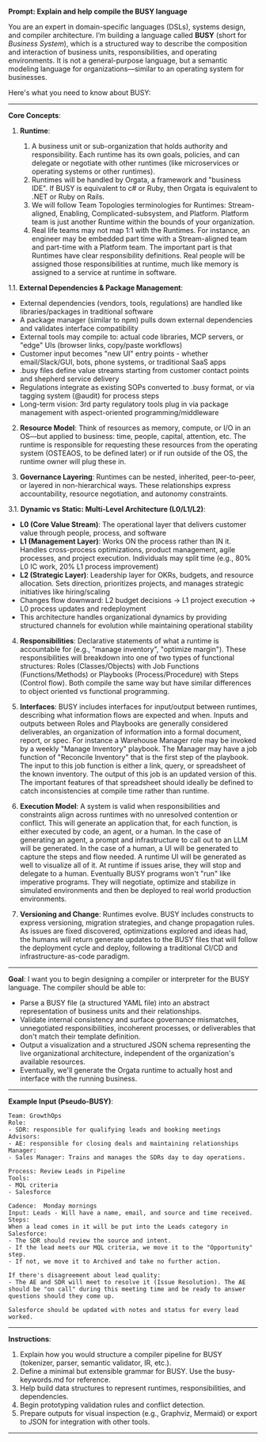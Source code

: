 **Prompt: Explain and help compile the BUSY language**

You are an expert in domain-specific languages (DSLs), systems design, and compiler architecture. I’m building a language called **BUSY** (short for *Business System*), which is a structured way to describe the composition and interaction of business units, responsibilities, and operating environments. It is not a general-purpose language, but a semantic modeling language for organizations—similar to an operating system for businesses.

Here's what you need to know about BUSY:

---

**Core Concepts**:

1. **Runtime**:

   1. A business unit or sub-organization that holds authority and responsibility. Each runtime has its own goals, policies, and can delegate or negotiate with other runtimes (like microservices or operating systems or other runtimes).
   2. Runtimes will be handled by Orgata, a framework and "business IDE". If BUSY is equivalent to c# or Ruby, then Orgata is equivalent to .NET or Ruby on Rails.
   3. We will follow Team Topologies terminologies for Runtimes: Stream-aligned, Enabling, Complicated-subsystem, and Platform. Platform team is just another Runtime within the bounds of your organization.
   4. Real life teams may not map 1:1 with the Runtimes. For instance, an engineer may be embedded part time with a Stream-aligned team and part-time with a Platform team. The important part is that Runtimes have clear responsibility definitions. Real people will be assigned those responsibilities at runtime, much like memory is assigned to a service at runtime in software.

1.1. **External Dependencies & Package Management**:
   - External dependencies (vendors, tools, regulations) are handled like libraries/packages in traditional software
   - A package manager (similar to npm) pulls down external dependencies and validates interface compatibility
   - External tools may compile to: actual code libraries, MCP servers, or "edge" UIs (browser links, copy/paste workflows)
   - Customer input becomes "new UI" entry points - whether email/Slack/GUI, bots, phone systems, or traditional SaaS apps
   - .busy files define value streams starting from customer contact points and shepherd service delivery
   - Regulations integrate as existing SOPs converted to .busy format, or via tagging system (@audit) for process steps
   - Long-term vision: 3rd party regulatory tools plug in via package management with aspect-oriented programming/middleware

2. **Resource Model**: Think of resources as memory, compute, or I/O in an OS—but applied to business: time, people, capital, attention, etc. The runtime is responsible for requesting these resources from the operating system (OSTEAOS, to be defined later) or if run outside of the OS, the runtime owner will plug these in.

3. **Governance Layering**: Runtimes can be nested, inherited, peer-to-peer, or layered in non-hierarchical ways. These relationships express accountability, resource negotiation, and autonomy constraints.

3.1. **Dynamic vs Static: Multi-Level Architecture (L0/L1/L2)**:
   - **L0 (Core Value Stream)**: The operational layer that delivers customer value through people, process, and software
   - **L1 (Management Layer)**: Works ON the process rather than IN it. Handles cross-process optimizations, product management, agile processes, and project execution. Individuals may split time (e.g., 80% L0 IC work, 20% L1 process improvement)
   - **L2 (Strategic Layer)**: Leadership layer for OKRs, budgets, and resource allocation. Sets direction, prioritizes projects, and manages strategic initiatives like hiring/scaling
   - Changes flow downward: L2 budget decisions → L1 project execution → L0 process updates and redeployment
   - This architecture handles organizational dynamics by providing structured channels for evolution while maintaining operational stability

4. **Responsibilities**: Declarative statements of what a runtime is accountable for (e.g., "manage inventory", "optimize margin"). These responsibilities will breakdown into one of two types of functional structures: Roles (Classes/Objects) with Job Functions (Functions/Methods) or Playbooks (Process/Procedure) with Steps (Control flow). Both compile the same way but have similar differences to object oriented vs functional programming.

5. **Interfaces**: BUSY includes interfaces for input/output between runtimes, describing what information flows are expected and when. Inputs and outputs between Roles and Playbooks are generally considered deliverables, an organization of information into a formal document, report, or spec. For instance a Warehouse Manager role may be invoked by a weekly "Manage Inventory" playbook. The Manager may have a job function of "Reconcile Inventory" that is the first step of the playbook. The input to this job function is either a link, query, or spreadsheet of the known inventory. The output of this job is an updated version of this. The important features of that spreadsheet should ideally be defined to catch inconsistencies at compile time rather than runtime.

6. **Execution Model**:  A system is valid when responsibilities and constraints align across runtimes with no unresolved contention or conflict. This will generate an application that, for each function, is either executed by code, an agent, or a human. In the case of generating an agent, a prompt and infrastructure to call out to an LLM will be generated. In the case of a human, a UI will be generated to capture the steps and flow needed. A runtime UI will be generated as well to visualize all of it. At runtime if issues arise, they will stop and delegate to a human. Eventually BUSY programs won't "run" like imperative programs. They will negotiate, optimize and stabilize in simulated environments and then be deployed to real world production environments.

7. **Versioning and Change**: Runtimes evolve. BUSY includes constructs to express versioning, migration strategies, and change propagation rules. As issues are fixed discovered, optimizations explored and ideas had, the humans will return generate updates to the BUSY files that will follow the deployment cycle and deploy, following a traditional CI/CD and infrastructure-as-code paradigm.

---

**Goal**: I want you to begin designing a compiler or interpreter for the BUSY language. The compiler should be able to:

* Parse a BUSY file (a structured YAML file) into an abstract representation of business units and their relationships.
* Validate internal consistency and surface governance mismatches, unnegotiated responsibilities, incoherent processes, or deliverables that don't match their template definition.
* Output a visualization and a structured JSON schema representing the live organizational architecture, independent of the organization's available resources.
* Eventually, we'll generate the Orgata runtime to actually host and interface with the running business.

---

**Example Input (Pseudo-BUSY)**:

```busy
Team: GrowthOps
Role:
- SDR: responsible for qualifying leads and booking meetings
Advisors:
- AE: responsible for closing deals and maintaining relationships
Manager:
- Sales Manager: Trains and manages the SDRs day to day operations.

Process: Review Leads in Pipeline
Tools:
- MQL criteria
- Salesforce

Cadence:  Monday mornings
Input: Leads - Will have a name, email, and source and time received.
Steps:
When a lead comes in it will be put into the Leads category in Salesforce:
- The SDR should review the source and intent.
- If the lead meets our MQL criteria, we move it to the "Opportunity" step.
- If not, we move it to Archived and take no further action.

If there's disagreement about lead quality:
- The AE and SDR will meet to resolve it (Issue Resolution). The AE should be "on call" during this meeting time and be ready to answer questions should they come up.

Salesforce should be updated with notes and status for every lead worked.
```

---

**Instructions**:

1. Explain how you would structure a compiler pipeline for BUSY (tokenizer, parser, semantic validator, IR, etc.).
2. Define a minimal but extensible grammar for BUSY. Use the busy-keywords.md for reference.
3. Help build data structures to represent runtimes, responsibilities, and dependencies.
4. Begin prototyping validation rules and conflict detection.
5. Prepare outputs for visual inspection (e.g., Graphviz, Mermaid) or export to JSON for integration with other tools.

---
